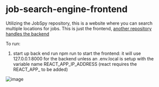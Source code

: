 # job-search-engine-frontend
Utilizing the JobSpy repository, this is a website where you can search multiple locations for jobs. This is just the frontend, [another repository handles the backend](https://github.com/ebarr10/job-search-engine-backend)


To run:
1. start up back end
run npm run to start the frontend: it will use 127.0.0.1:8000 for the backend unless an .env.local is setup with the variable name REACT_APP_IP_ADDRESS (react requires the REACT_APP_ to be added)


![image](https://github.com/user-attachments/assets/5644fa4c-db9f-4171-9a5d-2c5469017a50)
